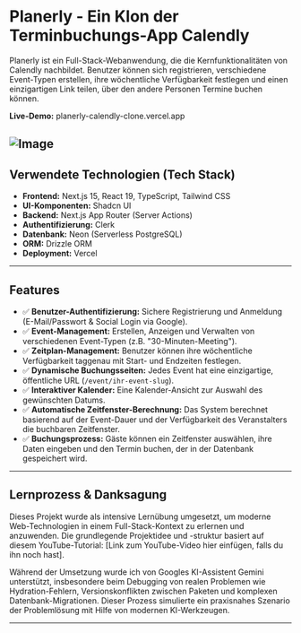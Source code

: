 # Planerly - Ein Klon der Terminbuchungs-App Calendly

Planerly ist ein Full-Stack-Webanwendung, die die Kernfunktionalitäten von Calendly nachbildet. Benutzer können sich registrieren, verschiedene Event-Typen erstellen, ihre wöchentliche Verfügbarkeit festlegen und einen einzigartigen Link teilen, über den andere Personen Termine buchen können.

**Live-Demo:** planerly-calendly-clone.vercel.app

![Image](https://github.com/user-attachments/assets/3668bcaa-62bd-4878-9fbd-d1dc3e378a1a)
---

## Verwendete Technologien (Tech Stack)

- **Frontend:** Next.js 15, React 19, TypeScript, Tailwind CSS
- **UI-Komponenten:** Shadcn UI
- **Backend:** Next.js App Router (Server Actions)
- **Authentifizierung:** Clerk
- **Datenbank:** Neon (Serverless PostgreSQL)
- **ORM:** Drizzle ORM
- **Deployment:** Vercel

---

## Features

- ✅ **Benutzer-Authentifizierung:** Sichere Registrierung und Anmeldung (E-Mail/Passwort & Social Login via Google).
- ✅ **Event-Management:** Erstellen, Anzeigen und Verwalten von verschiedenen Event-Typen (z.B. "30-Minuten-Meeting").
- ✅ **Zeitplan-Management:** Benutzer können ihre wöchentliche Verfügbarkeit taggenau mit Start- und Endzeiten festlegen.
- ✅ **Dynamische Buchungsseiten:** Jedes Event hat eine einzigartige, öffentliche URL (`/event/ihr-event-slug`).
- ✅ **Interaktiver Kalender:** Eine Kalender-Ansicht zur Auswahl des gewünschten Datums.
- ✅ **Automatische Zeitfenster-Berechnung:** Das System berechnet basierend auf der Event-Dauer und der Verfügbarkeit des Veranstalters die buchbaren Zeitfenster.
- ✅ **Buchungsprozess:** Gäste können ein Zeitfenster auswählen, ihre Daten eingeben und den Termin buchen, der in der Datenbank gespeichert wird.

---

## Lernprozess & Danksagung

Dieses Projekt wurde als intensive Lernübung umgesetzt, um moderne Web-Technologien in einem Full-Stack-Kontext zu erlernen und anzuwenden. Die grundlegende Projektidee und -struktur basiert auf diesem YouTube-Tutorial: [Link zum YouTube-Video hier einfügen, falls du ihn noch hast].

Während der Umsetzung wurde ich von Googles KI-Assistent Gemini unterstützt, insbesondere beim Debugging von realen Problemen wie Hydration-Fehlern, Versionskonflikten zwischen Paketen und komplexen Datenbank-Migrationen. Dieser Prozess simulierte ein praxisnahes Szenario der Problemlösung mit Hilfe von modernen KI-Werkzeugen.

---